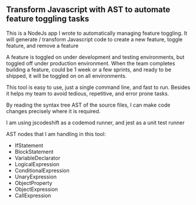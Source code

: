 ## Transform Javascript with AST to automate feature toggling tasks

This is a NodeJs app I wrote to automatically managing feature toggling. It will generate / transform Javascript code to create a new feature, toggle feature, and remove a feature

A feature is toggled on under development and testing environments, but toggled off under production environment.
When the team completes building a feature, could be 1 week or a few sprints, and ready to be shipped, it will be toggled on on all environments.

This tool is easy to use, just a single command line, and fast to run. Besides it helps my team to avoid tedious, repetitive, and error prone tasks.

By reading the syntax tree AST of the source files, I can make code changes precisely where it is required.

I am using jscodeshift as a codemod runner, and jest as a unit test runner

AST nodes that I am handling in this tool:
*  IfStatement
*  BlockStatement
*  VariableDeclarator
*  LogicalExpression
*  ConditionalExpression
*  UnaryExpression
*  ObjectProperty
*  ObjectExpression
*  CallExpression


